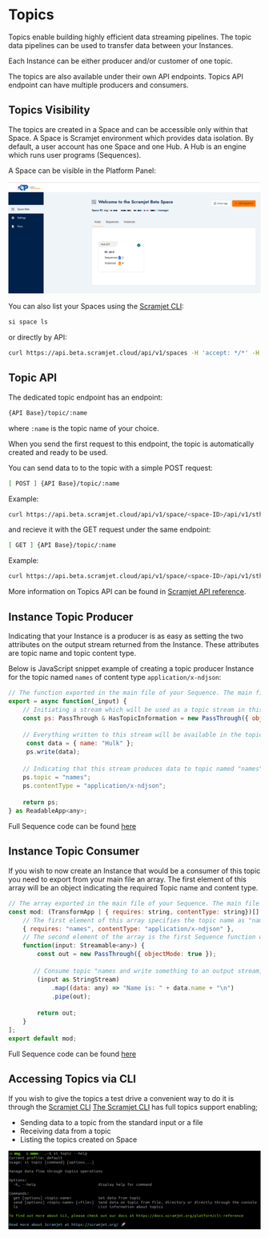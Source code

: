 # Topics

Topics enable building highly efficient data streaming pipelines. The topic data pipelines can be used to transfer data between your Instances.

Each Instance can be either producer and/or customer of one topic.

The topics are also available under their own API endpoints. Topics API endpoint can have multiple producers and consumers.

## Topics Visibility

The topics are created in a Space and can be accessible only within that Space. A Space is Scramjet environment which provides data isolation.
By default, a user account has one Space and one Hub. A Hub is an engine which runs user programs (Sequences).

A Space can be visible in the Platform Panel:

![space](../images/si-space.png)

You can also list your Spaces using the [Scramjet CLI](https://www.npmjs.com/package/@scramjet/cli):

```bash
si space ls
```

or directly by API:

```bash
curl https://api.beta.scramjet.cloud/api/v1/spaces -H 'accept: */*' -H 'authorization: Bearer YOUR-ACCESS-TOKEN-HERE' -H 'cache-control: no-cache' -H 'content-type: application/json'
```

## Topic API

The dedicated topic endpoint has an endpoint:

```bash
{API Base}/topic/:name​
```

where ```:name``` is the topic name of your choice.

When you send the first request to this endpoint, the topic is automatically created and ready to be used.

You can send data to to the topic with a simple POST request:

```bash
[ POST ] {API Base}/topic/:name​ 
```

Example:

```bash
curl https://api.beta.scramjet.cloud/api/v1/space/<space-ID>/api/v1/sth/<hub-ID>/api/v1/topic/topicTestName -H 'accept: */*' -H 'authorization: Bearer YOUR-ACCESS-TOKEN-HERE' -H 'cache-control: no-cache' -H 'content-type: application/json' -d '{"test": 1}'
```

and recieve it with the GET request under the same endpoint:

```bash
[ GET ] {API Base}/topic/:name​ 
```

Example:

```bash
curl https://api.beta.scramjet.cloud/api/v1/space/<space-ID>/api/v1/sth/<hub-ID>/api/v1/topic/topicTestName -H 'accept: */*' -H 'authorization: Bearer YOUR-ACCESS-TOKEN-HERE' -H 'cache-control: no-cache' -H 'content-type: application/json'
```

More information on Topics API can be found in [Scramjet API reference](https://docs.scramjet.org/platform/api-reference#topics-operation-on-data).

## Instance Topic Producer

Indicating that your Instance is a producer is as easy as setting the two attributes on the output stream returned from the Instance. These attributes are topic name and topic content type.

Below is JavaScript snippet example of creating a topic producer Instance for the topic named ```names``` of content type ```application/x-ndjson```:

```js
// The function exported in the main file of your Sequence. The main file of your Sequence is specified in the "package.json" configuration file.
export = async function(_input) {
    // Initiating a stream which will be used as a topic stream in this Sequence.
    const ps: PassThrough & HasTopicInformation = new PassThrough({ objectMode: true });

    // Everything written to this stream will be available in the topic stream.
     const data = { name: "Hulk" };
     ps.write(data);
    
    // Indicating that this stream produces data to topic named "names" which has content type "application/x-ndjson".
    ps.topic = "names";
    ps.contentType = "application/x-ndjson";

    return ps;
} as ReadableApp<any>;
```

Full Sequence code can be found [here](https://github.com/scramjetorg/reference-apps/blob/main/js/endless-names-output/index.ts)

## Instance Topic Consumer

If you wish to now create an Instance that would be a consumer of this topic you need to export from your main file an array. The first element of this array will be an object indicating the required Topic name and content type.

```js
// The array exported in the main file of your Sequence. The main file of your Sequence is specified in the "package.json" configuration file.
const mod: (TransformApp | { requires: string, contentType: string})[] = [
    // The first element of this array specifies the topic name as "names" and content type as "application/x-ndjson".
    { requires: "names", contentType: "application/x-ndjson" },
    // The second element of the array is the first Sequence function we wish to call
    function(input: Streamable<any>) {
        const out = new PassThrough({ objectMode: true });

       // Consume topic "names and write something to an output stream, e.g.
        (input as StringStream)
            .map((data: any) => "Name is: " + data.name + "\n")
            .pipe(out);

        return out;
    }
];
export default mod;
```

Full Sequence code can be found [here](https://github.com/scramjetorg/reference-apps/blob/main/js/hello-input-out/src/index.ts)

## Accessing Topics via CLI

If you wish to give the topics a test drive a convenient way to do it is through the [Scramjet CLI](https://www.npmjs.com/package/@scramjet/cli)
[The Scramjet CLI](https://www.npmjs.com/package/@scramjet/cli) has full topics support enabling;

- Sending data to a topic from the standard input or a file
- Receiving data from a topic
- Listing the topics created on Space

![listtopics](../images/si-topic-help.png)
